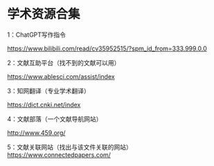 # 学术资源合集
1：ChatGPT写作指令

https://www.bilibili.com/read/cv35952515/?spm_id_from=333.999.0.0

2：文献互助平台（找不到的文献可以用）

https://www.ablesci.com/assist/index

3：知网翻译（专业学术翻译）

https://dict.cnki.net/index

4：文献部落（一个文献导航网站）

http://www.459.org/

5：文献关联网站（找出与该文件关联的网站）
https://www.connectedpapers.com/
